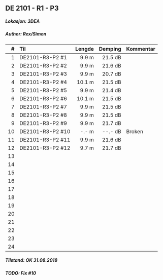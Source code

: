 ## DE 2101 - R1 - P3
##### Lokasjon: 3DEA
##### Author: Rex/Simon

|  #  |        Til      |Lengde|Demping|Kommentar|
|----:|:----------------|-----:|------:|:--------|
|    1|DE2101-R3-P2 #1  | 9.9 m|21.5 dB|         |
|    2|DE2101-R3-P2 #2  | 9.9 m|21.6 dB|         |
|    3|DE2101-R3-P2 #3  | 9.9 m|20.7 dB|         |
|    4|DE2101-R3-P2 #4  |10.1 m|21.5 dB|         |
|    5|DE2101-R3-P2 #5  | 9.9 m|21.4 dB|         |
|    6|DE2101-R3-P2 #6  |10.1 m|21.5 dB|         |
|    7|DE2101-R3-P2 #7  | 9.9 m|21.5 dB|         |
|    8|DE2101-R3-P2 #8  | 9.9 m|21.5 dB|         |
|    9|DE2101-R3-P2 #9  | 9.9 m|21.7 dB|         |
|   10|DE2101-R3-P2 #10 | -.- m|--.- dB|Broken   |
|   11|DE2101-R3-P2 #11 | 9.9 m|21.6 dB|         |
|   12|DE2101-R3-P2 #12 | 9.7 m|21.7 dB|         |
|   13|                 |      |       |         |
|   14|                 |      |       |         |
|   15|                 |      |       |         |
|   16|                 |      |       |         |
|   17|                 |      |       |         |
|   18|                 |      |       |         |
|   19|                 |      |       |         |
|   20|                 |      |       |         |
|   21|                 |      |       |         |
|   22|                 |      |       |         |
|   23|                 |      |       |         |
|   24|                 |      |       |         |

##### Tilstand: OK 31.08.2018
##### TODO: Fix #10
